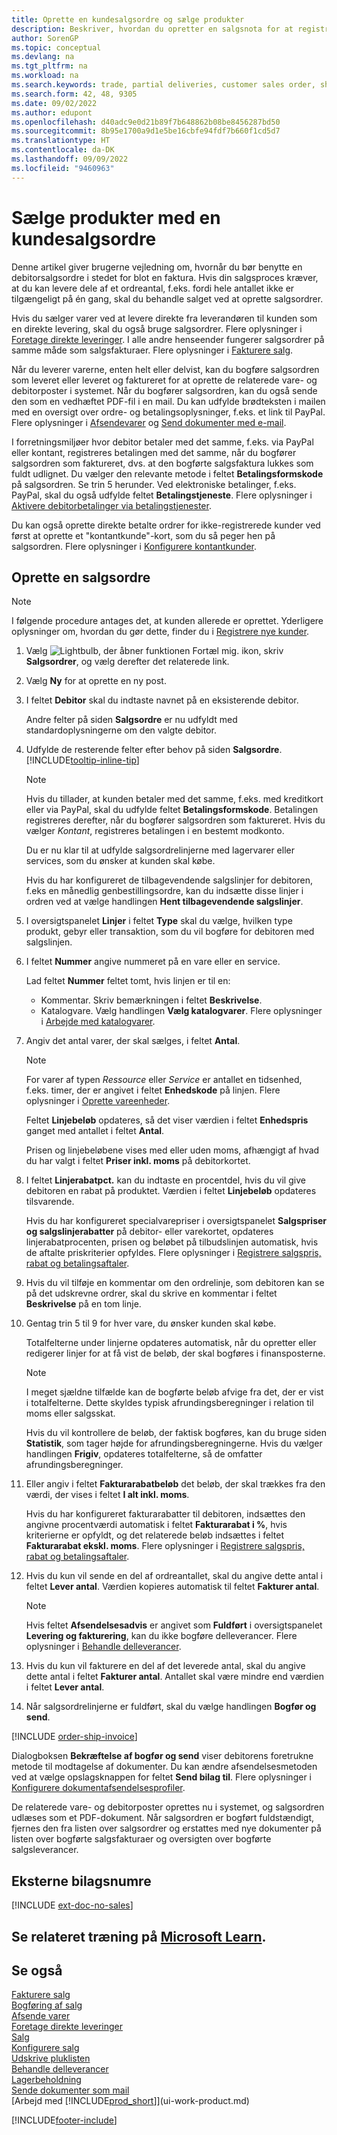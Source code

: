 ```yaml
---
title: Oprette en kundesalgsordre og sælge produkter
description: Beskriver, hvordan du opretter en salgsnota for at registrere en aftale med en kunde om at sælge eller handle med produkter i henhold til bestemte betingelser.
author: SorenGP
ms.topic: conceptual
ms.devlang: na
ms.tgt_pltfrm: na
ms.workload: na
ms.search.keywords: trade, partial deliveries, customer sales order, shipping advice, partial shipments,
ms.search.form: 42, 48, 9305
ms.date: 09/02/2022
ms.author: edupont
ms.openlocfilehash: d40adc9e0d21b89f7b648862b08be8456287bd50
ms.sourcegitcommit: 8b95e1700a9d1e5be16cbfe94fdf7b660f1cd5d7
ms.translationtype: HT
ms.contentlocale: da-DK
ms.lasthandoff: 09/09/2022
ms.locfileid: "9460963"
---
```

# <a name="sell-products-with-a-customer-sales-order"></a>Sælge produkter med en kundesalgsordre

Denne artikel giver brugerne vejledning om, hvornår du bør benytte en debitorsalgsordre i stedet for blot en faktura. Hvis din salgsproces kræver, at du kan levere dele af et ordreantal, f.eks. fordi hele antallet ikke er tilgængeligt på én gang, skal du behandle salget ved at oprette salgsordrer.

Hvis du sælger varer ved at levere direkte fra leverandøren til kunden som en direkte levering, skal du også bruge salgsordrer. Flere oplysninger i [Foretage direkte leveringer](sales-how-drop-shipment.md). I alle andre henseender fungerer salgsordrer på samme måde som salgsfakturaer. Flere oplysninger i [Fakturere salg](sales-how-invoice-sales.md).

Når du leverer varerne, enten helt eller delvist, kan du bogføre salgsordren som leveret eller leveret og faktureret for at oprette de relaterede vare- og debitorposter i systemet. Når du bogfører salgsordren, kan du også sende den som en vedhæftet PDF-fil i en mail. Du kan udfylde brødteksten i mailen med en oversigt over ordre- og betalingsoplysninger, f.eks. et link til PayPal. Flere oplysninger i [Afsendevarer](warehouse-how-ship-items.md) og [Send dokumenter med e-mail](ui-how-send-documents-email.md).

I forretningsmiljøer hvor debitor betaler med det samme, f.eks. via PayPal eller kontant, registreres betalingen med det samme, når du bogfører salgsordren som faktureret, dvs. at den bogførte salgsfaktura lukkes som fuldt udlignet. Du vælger den relevante metode i feltet **Betalingsformskode** på salgsordren. Se trin 5 herunder. Ved elektroniske betalinger, f.eks. PayPal, skal du også udfylde feltet **Betalingstjeneste**. Flere oplysninger i [Aktivere debitorbetalinger via betalingstjenester](sales-how-enable-payment-service-extensions.md).

Du kan også oprette direkte betalte ordrer for ikke-registrerede kunder ved først at oprette et "kontantkunde"-kort, som du så peger hen på salgsordren. Flere oplysninger i [Konfigurere kontantkunder](finance-how-to-set-up-cash-customers.md).

## <a name="create-a-sales-order"></a>Oprette en salgsordre

> [!NOTE]  
> I følgende procedure antages det, at kunden allerede er oprettet. Yderligere oplysninger om, hvordan du gør dette, finder du i [Registrere nye kunder](sales-how-register-new-customers.md).

1. Vælg ![Lightbulb, der åbner funktionen Fortæl mig.](media/ui-search/search_small.png "Fortæl mig, hvad du vil foretage dig") ikon, skriv **Salgsordrer**, og vælg derefter det relaterede link.
2. Vælg **Ny** for at oprette en ny post.
3. I feltet **Debitor** skal du indtaste navnet på en eksisterende debitor.

    Andre felter på siden **Salgsordre** er nu udfyldt med standardoplysningerne om den valgte debitor.  

4. Udfylde de resterende felter efter behov på siden **Salgsordre**. [!INCLUDE[tooltip-inline-tip](includes/tooltip-inline-tip_md.md)]

    > [!NOTE]  
    > Hvis du tillader, at kunden betaler med det samme, f.eks. med kreditkort eller via PayPal, skal du udfylde feltet **Betalingsformskode**. Betalingen registreres derefter, når du bogfører salgsordren som faktureret. Hvis du vælger *Kontant*, registreres betalingen i en bestemt modkonto.

    Du er nu klar til at udfylde salgsordrelinjerne med lagervarer eller services, som du ønsker at kunden skal købe.

    Hvis du har konfigureret de tilbagevendende salgslinjer for debitoren, f.eks en månedlig genbestillingsordre, kan du indsætte disse linjer i ordren ved at vælge handlingen **Hent tilbagevendende salgslinjer**.
5. I oversigtspanelet **Linjer** i feltet **Type** skal du vælge, hvilken type produkt, gebyr eller transaktion, som du vil bogføre for debitoren med salgslinjen.

6. I feltet **Nummer** angive nummeret på en vare eller en service.

    Lad feltet **Nummer** feltet tomt, hvis linjen er til en:

    * Kommentar. Skriv bemærkningen i feltet **Beskrivelse**.
    * Katalogvare. Vælg handlingen **Vælg katalogvarer**. Flere oplysninger i [Arbejde med katalogvarer](inventory-how-work-nonstock-items.md).
7. Angiv det antal varer, der skal sælges, i feltet **Antal**.

    > [!NOTE]  
    > For varer af typen *Ressource* eller *Service* er antallet en tidsenhed, f.eks. timer, der er angivet i feltet **Enhedskode** på linjen. Flere oplysninger i [Oprette vareenheder](inventory-how-setup-units-of-measure.md).

    Feltet **Linjebeløb** opdateres, så det viser værdien i feltet **Enhedspris** ganget med antallet i feltet **Antal**.

    Prisen og linjebeløbene vises med eller uden moms, afhængigt af hvad du har valgt i feltet **Priser inkl. moms** på debitorkortet.
8. I feltet **Linjerabatpct.** kan du indtaste en procentdel, hvis du vil give debitoren en rabat på produktet. Værdien i feltet **Linjebeløb** opdateres tilsvarende.

    Hvis du har konfigureret specialvarepriser i oversigtspanelet **Salgspriser og salgslinjerabatter** på debitor- eller varekortet, opdateres linjerabatprocenten, prisen og beløbet på tilbudslinjen automatisk, hvis de aftalte priskriterier opfyldes. Flere oplysninger i [Registrere salgspris, rabat og betalingsaftaler](sales-how-record-sales-price-discount-payment-agreements.md).
9. Hvis du vil tilføje en kommentar om den ordrelinje, som debitoren kan se på det udskrevne ordrer, skal du skrive en kommentar i feltet **Beskrivelse** på en tom linje.  
10. Gentag trin 5 til 9 for hver vare, du ønsker kunden skal købe.

    Totalfelterne under linjerne opdateres automatisk, når du opretter eller redigerer linjer for at få vist de beløb, der skal bogføres i finansposterne.

    > [!NOTE]
    > I meget sjældne tilfælde kan de bogførte beløb afvige fra det, der er vist i totalfelterne. Dette skyldes typisk afrundingsberegninger i relation til moms eller salgsskat.
    >
    > Hvis du vil kontrollere de beløb, der faktisk bogføres, kan du bruge siden **Statistik**, som tager højde for afrundingsberegningerne. Hvis du vælger handlingen **Frigiv**, opdateres totalfelterne, så de omfatter afrundingsberegninger.  

11. Eller angiv i feltet **Fakturarabatbeløb** det beløb, der skal trækkes fra den værdi, der vises i feltet **I alt inkl. moms**.

    Hvis du har konfigureret fakturarabatter til debitoren, indsættes den angivne procentværdi automatisk i feltet **Fakturarabat i %**, hvis kriterierne er opfyldt, og det relaterede beløb indsættes i feltet **Fakturarabat ekskl. moms**. Flere oplysninger i [Registrere salgspris, rabat og betalingsaftaler](sales-how-record-sales-price-discount-payment-agreements.md).
12. Hvis du kun vil sende en del af ordreantallet, skal du angive dette antal i feltet **Lever antal**. Værdien kopieres automatisk til feltet **Fakturer antal**.

    > [!NOTE]
    > Hvis feltet **Afsendelsesadvis** er angivet som **Fuldført** i oversigtspanelet **Levering og fakturering**, kan du ikke bogføre delleverancer. Flere oplysninger i [Behandle delleverancer](sales-how-send-partial-shipments.md).
13. Hvis du kun vil fakturere en del af det leverede antal, skal du angive dette antal i feltet **Fakturer antal**. Antallet skal være mindre end værdien i feltet **Lever antal**.  
14. Når salgsordrelinjerne er fuldført, skal du vælge handlingen **Bogfør og send**.

[!INCLUDE [order-ship-invoice](includes/order-ship-invoice.md)]

Dialogboksen **Bekræftelse af bogfør og send** viser debitorens foretrukne metode til modtagelse af dokumenter. Du kan ændre afsendelsesmetoden ved at vælge opslagsknappen for feltet **Send bilag til**. Flere oplysninger i [Konfigurere dokumentafsendelsesprofiler](sales-how-setup-document-send-profiles.md).

De relaterede vare- og debitorposter oprettes nu i systemet, og salgsordren udlæses som et PDF-dokument. Når salgsordren er bogført fuldstændigt, fjernes den fra listen over salgsordrer og erstattes med nye dokumenter på listen over bogførte salgsfakturaer og oversigten over bogførte salgsleverancer.  

## <a name="external-document-number"></a>Eksterne bilagsnumre

[!INCLUDE [ext-doc-no-sales](includes/ext-doc-no-sales.md)]

## <a name="see-related-training-at-microsoft-learn"></a>Se relateret træning på [Microsoft Learn](/learn/modules/create-sales-documents-dynamics-365-business-central/).

## <a name="see-also"></a>Se også

[Fakturere salg](sales-how-invoice-sales.md)  
[Bogføring af salg](ui-post-sales.md)  
[Afsende varer](warehouse-how-ship-items.md)  
[Foretage direkte leveringer](sales-how-drop-shipment.md)  
[Salg](sales-manage-sales.md)  
[Konfigurere salg](sales-setup-sales.md)  
[Udskrive pluklisten](sales-how-print-picking-list.md)  
[Behandle delleverancer](sales-how-send-partial-shipments.md)  
[Lagerbeholdning](inventory-manage-inventory.md)  
[Sende dokumenter som mail](ui-how-send-documents-email.md)  
[Arbejd med [!INCLUDE[prod_short](includes/prod_short.md)]](ui-work-product.md)  

[!INCLUDE[footer-include](includes/footer-banner.md)]
